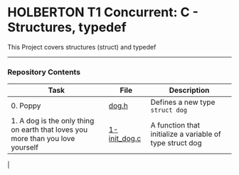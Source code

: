 <h1> HOLBERTON T1 Concurrent: C - Structures, typedef </h1>

This Project covers structures (struct) and typedef

---

<h3> Repository Contents </h3>

| Task | File | Description |
| ----- | ----- | ----- |
| 0. Poppy | [dog.h](https://github.com/MikeBilbee/holbertonschool-low_level_programming/blob/master/structures_typedef/dog.h) | Defines a new type ``struct dog`` |
| 1. A dog is the only thing on earth that loves you more than you love yourself | [1-init_dog.c]() | A function that initialize a variable of type struct dog |
| 